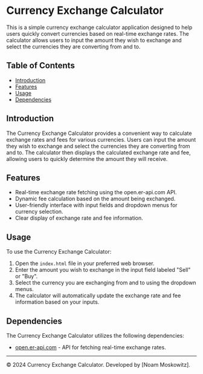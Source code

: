 # Currency Exchange Calculator

This is a simple currency exchange calculator application designed to help users quickly convert currencies based on real-time exchange rates. The calculator allows users to input the amount they wish to exchange and select the currencies they are converting from and to.

## Table of Contents

- [Introduction](#introduction)
- [Features](#features)
- [Usage](#usage)
- [Dependencies](#dependencies)


## Introduction

The Currency Exchange Calculator provides a convenient way to calculate exchange rates and fees for various currencies. Users can input the amount they wish to exchange and select the currencies they are converting from and to. The calculator then displays the calculated exchange rate and fee, allowing users to quickly determine the amount they will receive.

## Features

- Real-time exchange rate fetching using the open.er-api.com API.
- Dynamic fee calculation based on the amount being exchanged.
- User-friendly interface with input fields and dropdown menus for currency selection.
- Clear display of exchange rate and fee information.

## Usage

To use the Currency Exchange Calculator:

1. Open the `index.html` file in your preferred web browser.
2. Enter the amount you wish to exchange in the input field labeled "Sell" or "Buy".
3. Select the currency you are exchanging from and to using the dropdown menus.
4. The calculator will automatically update the exchange rate and fee information based on your inputs.

## Dependencies

The Currency Exchange Calculator utilizes the following dependencies:

- [open.er-api.com](https://open.er-api.com) - API for fetching real-time exchange rates.



---
© 2024 Currency Exchange Calculator. Developed by [Noam Moskowitz].
